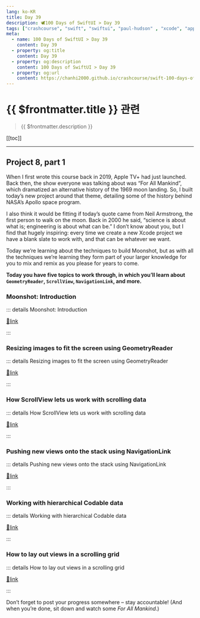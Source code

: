 ```yaml
---
lang: ko-KR
title: Day 39
description: 🕊️100 Days of SwiftUI > Day 39
tags: ["crashcourse", "swift", "swiftui", "paul-hudson" , "xcode", "appstore"]
meta:
  - name: 100 Days of SwiftUI > Day 39
    content: Day 39
  - property: og:title
    content: Day 39
  - property: og:description
    content: 100 Days of SwiftUI > Day 39
  - property: og:url
    content: https://chanhi2000.github.io/crashcourse/swift-100-days-of-swiftui/39.html
---
```


# {{ $frontmatter.title }} 관련

> {{ $frontmatter.description }}

[[toc]]

---

## Project 8, part 1

When I first wrote this course back in 2019, Apple TV+ had just launched. Back then, the show everyone was talking about was “For All Mankind”, which dramatized an alternative history of the 1969 moon landing. So, I built today’s new project around that theme, detailing some of the history behind NASA’s Apollo space program.

I also think it would be fitting if today’s quote came from Neil Armstrong, the first person to walk on the moon. Back in 2000 he said, “science is about what is; engineering is about what can be.” I don’t know about you, but I find that hugely inspiring: every time we create a new Xcode project we have a blank slate to work with, and that can be whatever we want.

Today we’re learning about the techniques to build Moonshot, but as with all the techniques we’re learning they form part of your larger knowledge for you to mix and remix as you please for years to come.

__Today you have five topics to work through, in which you’ll learn about `GeometryReader`, `ScrollView`, `NavigationLink`, and more.__

### Moonshot: Introduction

::: details Moonshot: Introduction

[📎link](https://hackingwithswift.com/books/ios-swiftui/moonshot-introduction)

:::

### Resizing images to fit the screen using GeometryReader

::: details Resizing images to fit the screen using GeometryReader

[📎link](https://hackingwithswift.com/books/ios-swiftui/resizing-images-to-fit-the-screen-using-geometryreader)

:::

### How ScrollView lets us work with scrolling data

::: details How ScrollView lets us work with scrolling data

[📎link](https://hackingwithswift.com/books/ios-swiftui/how-scrollview-lets-us-work-with-scrolling-data)

:::

### Pushing new views onto the stack using NavigationLink

::: details Pushing new views onto the stack using NavigationLink

[📎link](https://hackingwithswift.com/books/ios-swiftui/pushing-new-views-onto-the-stack-using-navigationlink)

:::

### Working with hierarchical Codable data

::: details Working with hierarchical Codable data

[📎link](https://hackingwithswift.com/books/ios-swiftui/working-with-hierarchical-codable-data)

:::

### How to lay out views in a scrolling grid

::: details How to lay out views in a scrolling grid

[📎link](https://hackingwithswift.com/books/ios-swiftui/how-to-lay-out-views-in-a-scrolling-grid)

:::


Don’t forget to post your progress somewhere – stay accountable! (And when you’re done, sit down and watch some _For All Mankind_.)